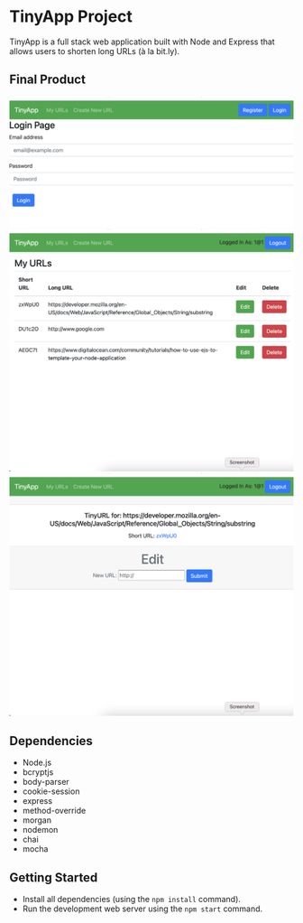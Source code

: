 # TinyApp Project

TinyApp is a full stack web application built with Node and Express that allows users to shorten long URLs (à la bit.ly).

## Final Product

!["login page"](https://github.com/byeongjae-kang/tinyapp/blob/master/doc/login_page.png)
!["url page"](https://github.com/byeongjae-kang/tinyapp/blob/master/doc/url_page.png)
!["new url page"](https://github.com/byeongjae-kang/tinyapp/blob/master/doc/new_url_page.png)

## Dependencies

- Node.js
- bcryptjs
- body-parser
- cookie-session
- express
- method-override
- morgan
- nodemon
- chai
- mocha

## Getting Started

- Install all dependencies (using the `npm install` command).
- Run the development web server using the `npm start` command.